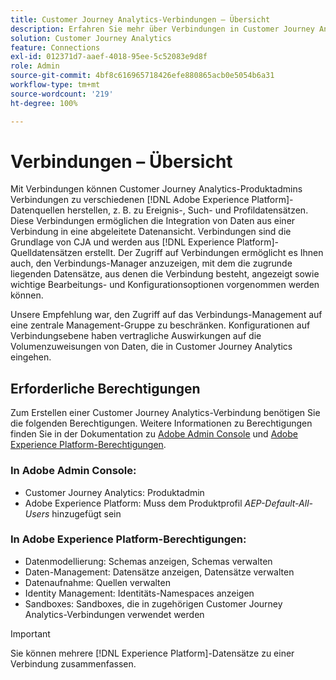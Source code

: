 ```yaml
---
title: Customer Journey Analytics-Verbindungen – Übersicht
description: Erfahren Sie mehr über Verbindungen in Customer Journey Analytics.
solution: Customer Journey Analytics
feature: Connections
exl-id: 012371d7-aaef-4018-95ee-5c52083e9d8f
role: Admin
source-git-commit: 4bf8c616965718426efe880865acb0e5054b6a31
workflow-type: tm+mt
source-wordcount: '219'
ht-degree: 100%

---
```


# Verbindungen – Übersicht

Mit Verbindungen können Customer Journey Analytics-Produktadmins Verbindungen zu verschiedenen [!DNL Adobe Experience Platform]-Datenquellen herstellen, z. B. zu Ereignis-, Such- und Profildatensätzen. Diese Verbindungen ermöglichen die Integration von Daten aus einer Verbindung in eine abgeleitete Datenansicht. Verbindungen sind die Grundlage von CJA und werden aus [!DNL Experience Platform]-Quelldatensätzen erstellt. Der Zugriff auf Verbindungen ermöglicht es Ihnen auch, den Verbindungs-Manager anzuzeigen, mit dem die zugrunde liegenden Datensätze, aus denen die Verbindung besteht, angezeigt sowie wichtige Bearbeitungs- und Konfigurationsoptionen vorgenommen werden können.

Unsere Empfehlung war, den Zugriff auf das Verbindungs-Management auf eine zentrale Management-Gruppe zu beschränken. Konfigurationen auf Verbindungsebene haben vertragliche Auswirkungen auf die Volumenzuweisungen von Daten, die in Customer Journey Analytics eingehen.

<!-- Outdated interface 

>[!BEGINSHADEBOX]

See ![VideoCheckedOut](/help/assets/icons/VideoCheckedOut.svg) [Configuring connections](https://video.tv.adobe.com/v/35111/?quality=12&learn=on){target="_blank"} for a demo video.

>[!ENDSHADEBOX]

-->

## Erforderliche Berechtigungen

Zum Erstellen einer Customer Journey Analytics-Verbindung benötigen Sie die folgenden Berechtigungen. Weitere Informationen zu Berechtigungen finden Sie in der Dokumentation zu [Adobe Admin Console](https://helpx.adobe.com/de/enterprise/admin-guide.html/enterprise/using/manage-permissions-and-roles.ug.html) und [Adobe Experience Platform-Berechtigungen](https://experienceleague.adobe.com/de/docs/experience-platform/access-control/home).

### In Adobe Admin Console:

* Customer Journey Analytics: Produktadmin
* Adobe Experience Platform: Muss dem Produktprofil *AEP-Default-All-Users* hinzugefügt sein

### In Adobe Experience Platform-Berechtigungen:

* Datenmodellierung: Schemas anzeigen, Schemas verwalten
* Daten-Management: Datensätze anzeigen, Datensätze verwalten
* Datenaufnahme: Quellen verwalten
* Identity Management: Identitäts-Namespaces anzeigen
* Sandboxes: Sandboxes, die in zugehörigen Customer Journey Analytics-Verbindungen verwendet werden

>[!IMPORTANT]
>
>Sie können mehrere [!DNL Experience Platform]-Datensätze zu einer Verbindung zusammenfassen.
